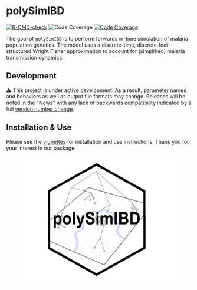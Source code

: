 # polySimIBD

<!-- badges: start -->
[![R-CMD-check](https://github.com/nickbrazeau/polySimIBD/actions/workflows/R-CMD-check.yaml/badge.svg)](https://github.com/nickbrazeau/polySimIBD/actions/workflows/R-CMD-check.yaml)
![Code Coverage](https://github.com/nickbrazeau/polySimIBD/actions/workflows/test-coverage.yaml/badge.svg?branch=master)
[![Code Coverage](https://github.com/nickbrazeau/polySimIBD/actions/workflows/test-coverage.yaml/badge.svg)](https://github.com/nickbrazeau/polySimIBD/actions/workflows/test-coverage.yaml)
<!-- badges: end -->
The goal of `polySimIBD` is to perform forwards in-time simulation of malaria population genetics. The model uses a discrete-time, discrete-loci structured Wright Fisher approximation to account for (simplified) malaria transmission dynamics.   


## Development
:warning: This project is under active development. As a result, parameter names and behaviors as well as output file formats may change. Releases will be noted in the "News" with any lack of backwards compatibility indicated by a full [version number change](https://r-pkgs.org/release.html#release-version).


## Installation & Use
Please see the [vignettes](https://nickbrazeau.github.io/polySimIBD/) for installation and use instructions. Thank you for your interest in our package! 


<p align="center">
<img src="https://raw.githubusercontent.com/nickbrazeau/polySimIBD/master/R_ignore/images/polysimibd_hexbadge.png" width="450" height="350">
</p>
